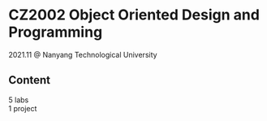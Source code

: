 # CZ2002 Object Oriented Design and Programming
2021.11 @ Nanyang Technological University

## Content
5 labs
<br/>
1 project
